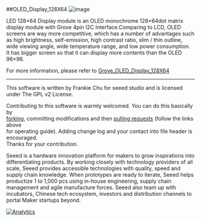 ##OLED_Display_128X64
![image](http://wiki.seeedstudio.com/images/thumb/e/ea/Toled128642.jpg/400px-Toled128642.jpg)

LED 128×64 Display module is an OLED monochrome 128×64dot matrix display module with Grove 4pin I2C Interface.Comparing to LCD, OLED screens are way more competitive, which has a number of advantages such as high brightness, self-emission, high contrast ratio, slim / thin outline, wide viewing angle, wide temperature range, and low power consumption. It has bigger screen so that it can display more contents than the OLED 96×96. 

For more information, please refer to [Grove_OLED_Display_128X64][1]

----
This software is written by Frankie Chu for seeed studio and is licensed under The GPL v2 License.<br>

Contributing to this software is warmly welcomed. You can do this basically by<br>
[forking](https://help.github.com/articles/fork-a-repo), committing modifications and then [pulling requests](https://help.github.com/articles/using-pull-requests) (follow the links above<br>
for operating guide). Adding change log and your contact into file header is encouraged.<br>
Thanks for your contribution.

Seeed is a hardware innovation platform for makers to grow inspirations into differentiating products. By working closely with technology providers of all scale, Seeed provides accessible technologies with quality, speed and supply chain knowledge. When prototypes are ready to iterate, Seeed helps productize 1 to 1,000 pcs using in-house engineering, supply chain management and agile manufacture forces. Seeed also team up with incubators, Chinese tech ecosystem, investors and distribution channels to portal Maker startups beyond.


[1]:http://www.seeedstudio.com/wiki/Grove_-_OLED_Display_128*64



[![Analytics](https://ga-beacon.appspot.com/UA-46589105-3/OLED_Display_128X64)](https://github.com/igrigorik/ga-beacon)

